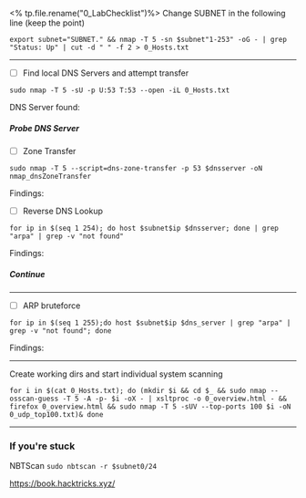 <% tp.file.rename("0_LabChecklist")%>
Change SUBNET in the following line (keep the point)

```
export subnet="SUBNET." && nmap -T 5 -sn $subnet"1-253" -oG - | grep "Status: Up" | cut -d " " -f 2 > 0_Hosts.txt
```
---
- [ ] Find local DNS Servers and attempt transfer
```
sudo nmap -T 5 -sU -p U:53 T:53 --open -iL 0_Hosts.txt
```
   DNS Server found:

##### Probe DNS Server
- [ ] Zone Transfer
```
sudo nmap -T 5 --script=dns-zone-transfer -p 53 $dnsserver -oN nmap_dnsZoneTransfer
```
   Findings:
   
- [ ] Reverse DNS Lookup
```
for ip in $(seq 1 254); do host $subnet$ip $dnsserver; done | grep "arpa" | grep -v "not found"
```
   Findings:
   
##### Continue
---
- [ ] ARP bruteforce
```
for ip in $(seq 1 255);do host $subnet$ip $dns_server | grep "arpa" | grep -v "not found"; done
```
   Findings:
   
---
Create working dirs and start individual system scanning

```
for i in $(cat 0_Hosts.txt); do (mkdir $i && cd $_ && sudo nmap --osscan-guess -T 5 -A -p- $i -oX - | xsltproc -o 0_overview.html - && firefox 0_overview.html && sudo nmap -T 5 -sUV --top-ports 100 $i -oN 0_udp_top100.txt)& done
```

---
### If you're stuck

NBTScan
`sudo nbtscan -r $subnet0/24`

https://book.hacktricks.xyz/
